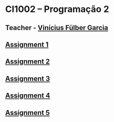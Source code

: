 # CI1002 – Programação 2

## Teacher - [Vinícius Fülber Garcia](https://scholar.google.com.br/citations?user=kZCxJbgAAAAJ&hl=pt-BR)

## [Assignment 1](https://github.com/Eduardo-Kaluf/Prog2-CI1002/tree/main/A0-jukefila)

## [Assignment 2](https://github.com/Eduardo-Kaluf/Prog2-CI1002/tree/main/A1-VINAc)

## [Assignment 3](https://github.com/Eduardo-Kaluf/Prog2-CI1002/tree/main/A2-VINAc-derivacao)

## [Assignment 4](https://github.com/Eduardo-Kaluf/Prog2-CI1002/tree/main/A3-RunAndGun)

## [Assignment 5](https://github.com/Eduardo-Kaluf/Prog2-CI1002/tree/main/A4-RunAndGun%20(modifica%C3%A7%C3%A3o))
